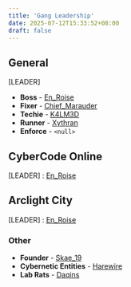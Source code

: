 ```yaml
---
title: 'Gang Leadership'
date: 2025-07-12T15:33:52+08:00
draft: false
---
```


## General

[LEADER]
- **Boss** - [En_Roise](/members/en-roise)
- **Fixer** - [Chief_Marauder](/members/chief-marauder)
- **Techie** - [K4LM3D](/members/k4lm3d)
- **Runner** - [Xythran](/members/xythran)
- **Enforce** - `<null>`

## CyberCode Online

[LEADER] : [En_Roise](/members/en-roise)

## Arclight City

[LEADER] : [En_Roise](/members/en-roise)


### Other

- **Founder** - [Skae_19](#!)
- **Cybernetic Entities** - [Harewire](https://harewire.pages.dev) 
- **Lab Rats** - [Daqins](#!)
